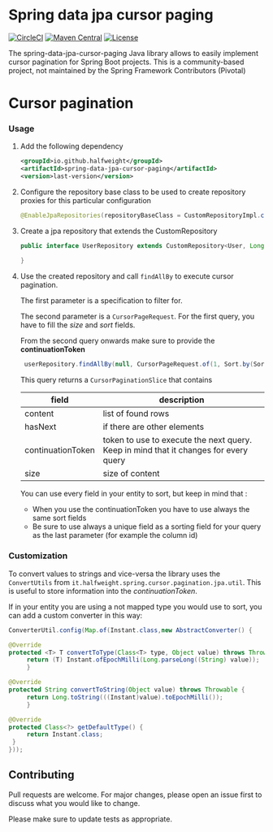 # Spring data jpa cursor paging

[![CircleCI](https://circleci.com/gh/HalfWeight/spring-data-jpa-cursor-paging/tree/master.svg?style=shield)](https://circleci.com/gh/HalfWeight/spring-data-jpa-cursor-paging/tree/master)
[![Maven Central](https://maven-badges.herokuapp.com/maven-central/io.github.halfweight/spring-data-jpa-cursor-paging/badge.svg?style=plastic)](https://maven-badges.herokuapp.com/maven-central/io.github.halfweight/spring-data-jpa-cursor-paging/)
[![License](https://img.shields.io/badge/license-MIT-green)](https://choosealicense.com/licenses/mit/)

The spring-data-jpa-cursor-paging Java library allows to easily implement cursor pagination for Spring Boot projects.
This is a community-based project, not maintained by the Spring Framework Contributors (Pivotal)

# Cursor pagination

### Usage

1. Add the following dependency

   ```xml
   <groupId>io.github.halfweight</groupId>
   <artifactId>spring-data-jpa-cursor-paging</artifactId>
   <version>last-version</version>
   ```

2. Configure the repository base class to be used to create repository proxies for this particular configuration

   ```java
   @EnableJpaRepositories(repositoryBaseClass = CustomRepositoryImpl.class)
   ```

3. Create a jpa repository that extends the CustomRepository

   ```java
   public interface UserRepository extends CustomRepository<User, Long> {

   }
   ```
4. Use the created repository and call `findAllBy` to execute cursor pagination.
   
   The first parameter is a specification to filter for. 
   
   The second parameter is a `CursorPageRequest`. For the first query, you have to fill the _size_ and _sort_ fields.

   From the second query onwards make sure to provide the **continuationToken**

   ```java
    userRepository.findAllBy(null, CursorPageRequest.of(1, Sort.by(Sort.Order.desc("id"))))
   ```

   This query returns a `CursorPaginationSlice` that contains

   | field             | description                                                                          |
   |-------------------|--------------------------------------------------------------------------------------|
   | content           | list of found rows                                                                   |
   | hasNext           | if there are other elements                                                          |
   | continuationToken | token to use to execute the next query. Keep in mind that it changes for every query |
   | size              | size of content                                                                      |


   You can use every field in your entity to sort, but keep in mind that :
   - When you use the continuationToken you have to use always the same sort fields
   - Be sure to use always a unique field as a sorting field for your query as the last parameter (for example the column id)


   
### Customization

To convert values to strings and vice-versa the library uses the `ConvertUtils` from `it.halfweight.spring.cursor.pagination.jpa.util`. This is useful
to store information into the *continuationToken*.

If in your entity you are using a not mapped type you would use to sort, you can add a custom converter in this way:

   ```java
ConverterUtil.config(Map.of(Instant.class,new AbstractConverter() {

@Override
protected <T> T convertToType(Class<T> type, Object value) throws Throwable {
        return (T) Instant.ofEpochMilli(Long.parseLong((String) value));
        }

@Override
protected String convertToString(Object value) throws Throwable {
        return Long.toString(((Instant)value).toEpochMilli());
        }

@Override
protected Class<?> getDefaultType() {
        return Instant.class;
    }
}));
 ```

## Contributing

Pull requests are welcome. For major changes, please open an issue first to discuss what you would like to change.

Please make sure to update tests as appropriate.
